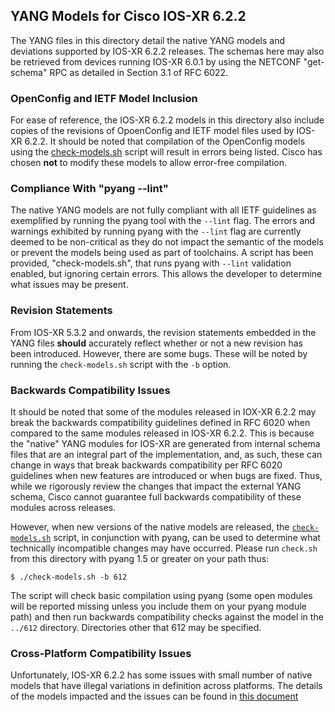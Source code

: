 ## YANG Models for Cisco IOS-XR 6.2.2

The YANG files in this directory detail the native YANG models and deviations supported by IOS-XR 6.2.2 releases. The schemas here may also be retrieved from devices running IOS-XR 6.0.1 by using the NETCONF "get-schema" RPC as detailed in Section 3.1 of RFC 6022.

### OpenConfig and IETF Model Inclusion

For ease of reference, the IOS-XR 6.2.2 models in this directory also include copies of the revisions of OpoenConfig and IETF model files used by IOS-XR 6.2.2. It should be noted that compilation of the OpenConfig models using the [check-models.sh](check-models.sh) script will result in errors being listed. Cisco has chosen **not** to modify these models to allow error-free compilation.


### Compliance With "pyang --lint"

The native YANG models are not fully compliant with all IETF guidelines as exemplified by running the pyang tool with the ```--lint``` flag. The errors and warnings exhibited by running pyang with the ```--lint``` flag are currently deemed to be non-critical as they do not impact the semantic of the models or prevent the models being used as part of toolchains. A script has been provided, "check-models.sh", that runs pyang with ```--lint``` validation enabled, but ignoring certain errors. This allows the developer to determine what issues may be present.


### Revision Statements

From IOS-XR 5.3.2 and onwards, the revision statements embedded in the YANG files **should** accurately reflect whether or not a new revision has been introduced. However, there are some bugs. These will be noted by running the ```check-models.sh``` script with the ```-b``` option.

### Backwards Compatibility Issues

It should be noted that some of the modules released in IOX-XR 6.2.2 may break the backwards compatibility guidelines defined in RFC 6020 when compared to the same modules released in IOS-XR 6.2.2. This is because the "native" YANG modules for IOS-XR are generated from internal schema files that are an integral part of the implementation, and, as such, these can change in ways that break backwards compatibility per RFC 6020 guidelines when new features are introduced or when bugs are fixed. Thus, while we rigorously review the changes that impact the external YANG schema, Cisco cannot guarantee full backwards compatibility of these modules across releases.

However, when new versions of the native models are released, the [```check-models.sh```](check-models.sh) script, in conjunction with pyang, can be used to determine what technically incompatible changes may have occurred. Please run ```check.sh``` from this directory with pyang 1.5 or greater on your path thus:

```
$ ./check-models.sh -b 612
```

The script will check basic compilation using pyang (some open modules will be reported missing unless you include them on your pyang module path) and then run backwards compatibility checks against the model in the ```../612``` directory. Directories other that 612 may be specified.

### Cross-Platform Compatibility Issues

Unfortunately, IOS-XR 6.2.2 has some issues with small number of native models that have illegal variations in definition across platforms. The details of the models impacted and the issues can be found in [this document](MODEL-ISSUES.md)
